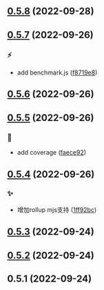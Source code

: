 ## [0.5.8](https://github.com/kongnet/openrarity/compare/v0.5.7...v0.5.8) (2022-09-28)




## [0.5.7](https://github.com/kongnet/openrarity/compare/v0.5.6...v0.5.7) (2022-09-26)


### :zap:

* add benchmark.js ([f8719e8](https://github.com/kongnet/openrarity/commit/f8719e8ba4af7cc1f5e944deec02845f58de0149))



## [0.5.6](https://github.com/kongnet/openrarity/compare/v0.5.5...v0.5.6) (2022-09-26)




## [0.5.5](https://github.com/kongnet/openrarity/compare/v0.5.4...v0.5.5) (2022-09-26)


### :memo:

* add  coverage ([faece92](https://github.com/kongnet/openrarity/commit/faece925b814d1edd845a4e4d3bcf68c7970683f))



## [0.5.4](https://github.com/kongnet/openrarity/compare/v0.5.3...v0.5.4) (2022-09-26)


### :sparkles:

* 增加rollup mjs支持 ([1ff92bc](https://github.com/kongnet/openrarity/commit/1ff92bc99e15d1d82e561dc4ec39c4c1e1905d36))



## [0.5.3](https://github.com/kongnet/openrarity/compare/v0.5.2...v0.5.3) (2022-09-24)




## [0.5.2](https://github.com/kongnet/openrarity/compare/v0.5.1...v0.5.2) (2022-09-24)




## 0.5.1 (2022-09-24)




